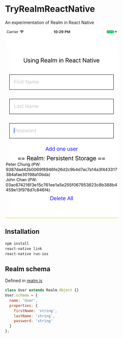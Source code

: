 # TryRealmReactNative

An experimentation of Realm in React Native

![screenshot](./screenshot.png)

## Installation

```sh
npm install
react-native link
react-native run-ios
```

## Realm schema
Defined in [realm.js](./realm.js)
```javascript
class User extends Realm.Object {}
User.schema = {
  name: 'User',
  properties: {
    firstName: 'string',
    lastName: 'string',
    password: 'string'
  }
};
```

